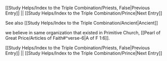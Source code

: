 [[Study Helps/Index to the Triple Combination/Priests, False|Previous Entry]]  ||  [[Study Helps/Index to the Triple Combination/Prince|Next Entry]]

 See also [[Study Helps/Index to the Triple Combination/Ancient|Ancient]]

 we believe in same organization that existed in Primitive Church, [[Pearl of Great Price/Articles of Faith#^verse-6|A of F 1:6]].

[[Study Helps/Index to the Triple Combination/Priests, False|Previous Entry]]  ||  [[Study Helps/Index to the Triple Combination/Prince|Next Entry]]